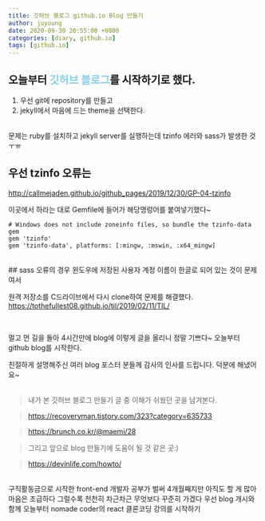 ```yaml
---
title: 깃허브 블로그 github.io Blog 만들기
author: juyoung
date: 2020-09-30 20:55:00 +0800
categories: [diary, github.io]
tags: [github.io]
---
```



## 오늘부터 <font color=skyblue>깃허브 블로그</font>를 시작하기로 했다.

1. 우선 git에 repository를 만들고 
2. jekyll에서 마음에 드는 theme을 선택한다.

<br /> 
문제는 ruby를 설치하고 jekyll server를 실행하는데 tzinfo 에러와 sass가 발생한 것ㅜㅠ
<br /> 

## 우선 tzinfo 오류는 

<http://callmejaden.github.io/github_pages/2019/12/30/GP-04-tzinfo>

 이곳에서 하라는 대로 Gemfile에 들어가 해당명렁어를 붙여넣기했다~  

```
# Windows does not include zoneinfo files, so bundle the tzinfo-data gem
gem 'tzinfo'
gem 'tzinfo-data', platforms: [:mingw, :mswin, :x64_mingw]
```
<br />    
## sass 오류의 경우 
윈도우에 저장된 사용자 계정 이름이 한글로 되어 있는 것이 문제여서  

원격 저장소를 C드라이브에서 다시 clone하여 문제를 해결했다. 
<https://tothefullest08.github.io/til/2019/02/11/TIL/>
 
<br /> 



멀고 먼 길을 돌아 4시간만에 blog에 이렇게 글을 올리니 정말 기쁘다~ 오늘부터 github blog를 시작한다.


친절하게 설명해주신 여러 blog 포스터 분들께 감사의 인사를 드립니다. 덕분에 해냈어요~
<br />
<br />
> 내가 본 깃허브 블로그 만들기 글 중 이해가 쉬웠던 곳을 남겨본다.  

> <https://recoveryman.tistory.com/323?category=635733>  

> <https://brunch.co.kr/@maemi/28>

> 그리고 앞으로 blog 만들기에 도움이 될 것 같은 곳:)  

> <https://devinlife.com/howto/>


<br />
구직활동금으로 시작한 front-end 개발자 공부가 벌써 4개월째지만  
아직도 할 게 많아 마음은 조급하다  
그럴수록 천천히 차근차근 무엇보다 꾸준히 가겠다
우선 blog 개시와 함께  
 오늘부터 nomade coder의 react 클론코딩 강의를 시작하기